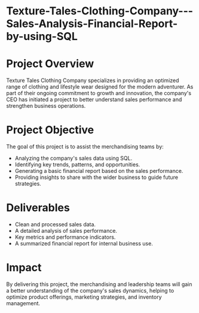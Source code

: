 # Texture-Tales-Clothing-Company---Sales-Analysis-Financial-Report-by-using-SQL

# Project Overview

Texture Tales Clothing Company specializes in providing an optimized range of clothing and lifestyle wear designed for the modern adventurer. As part of their ongoing commitment to growth and innovation, the company's CEO has initiated a project to better understand sales performance and strengthen business operations.

# Project Objective

The goal of this project is to assist the merchandising teams by:

- Analyzing the company's sales data using SQL.
- Identifying key trends, patterns, and opportunities.
- Generating a basic financial report based on the sales performance.
- Providing insights to share with the wider business to guide future strategies.

# Deliverables

- Clean and processed sales data.
- A detailed analysis of sales performance.
- Key metrics and performance indicators.
- A summarized financial report for internal business use.

# Impact

By delivering this project, the merchandising and leadership teams will gain a better understanding of the company's sales dynamics, helping to optimize product offerings, marketing strategies, and inventory management.
